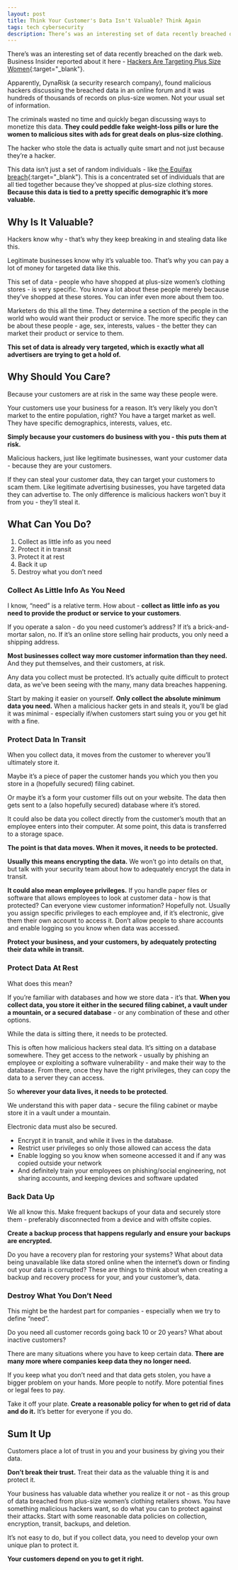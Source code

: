 ```yaml
---
layout: post
title: Think Your Customer's Data Isn't Valuable? Think Again
tags: tech cybersecurity
description: There’s was an interesting set of data recently breached on the dark web. Apparently, DynaRisk (a security research company), found malicious hackers discussing the breached data in an online forum and it was hundreds of thousands of records on plus-size women. Not your usual set of information.
---
```


There’s was an interesting set of data recently breached on the dark web. Business Insider reported about it here - [Hackers Are Targeting Plus Size Women](https://www.businessinsider.com/hackers-targeting-plus-size-women-ads-scams-2019-12?op=1){:target="_blank"}. 

Apparently, DynaRisk (a security research company), found malicious hackers discussing the breached data in an online forum and it was hundreds of thousands of records on plus-size women. Not your usual set of information.

<!--more-->

The criminals wasted no time and quickly began discussing ways to monetize this data. **They could peddle fake weight-loss pills or lure the women to malicious sites with ads for great deals on plus-size clothing.**

The hacker who stole the data is actually quite smart and not just because they’re a hacker. 

This data isn’t just a set of random individuals - like [the Equifax breach](https://www.usatoday.com/story/tech/2020/02/10/2017-equifax-data-breach-chinese-military-hack/4712788002/){:target="_blank"}. This is a concentrated set of individuals that are all tied together because they’ve shopped at plus-size clothing stores. **Because this data is tied to a pretty specific demographic it’s more valuable.**

## Why Is It Valuable?
Hackers know why - that’s why they keep breaking in and stealing data like this.

Legitimate businesses know why it’s valuable too. That’s why you can pay a lot of money for targeted data like this. 

This set of data - people who have shopped at plus-size women’s clothing stores - is very specific. You know a lot about these people merely because they’ve shopped at these stores. You can infer even more about them too.

Marketers do this all the time. They determine a section of the people in the world who would want their product or service. The more specific they can be about these people - age, sex, interests, values - the better they can market their product or service to them.

**This set of data is already very targeted, which is exactly what all advertisers are trying to get a hold of.**

## Why Should You Care?
Because your customers are at risk in the same way these people were.

Your customers use your business for a reason. It’s very likely you don’t market to the entire population, right? You have a target market as well. They have specific demographics, interests, values, etc.

**Simply because your customers do business with you - this puts them at risk.**

Malicious hackers, just like legitimate businesses, want your customer data - because they are your customers.

If they can steal your customer data, they can target your customers to scam them. Like legitimate advertising businesses, you have targeted data they can advertise to. The only difference is malicious hackers won’t buy it from you - they’ll steal it.

## What Can You Do?

1. Collect as little info as you need
2.	Protect it in transit
3.	Protect it at rest
4.	Back it up
5.	Destroy what you don’t need

### Collect As Little Info As You Need
I know, “need” is a relative term. How about - **collect as little info as you need to provide the product or service to your customers**.

If you operate a salon - do you need customer’s address? If it’s a brick-and-mortar salon, no. If it’s an online store selling hair products, you only need a shipping address.

**Most businesses collect way more customer information than they need.** And they put themselves, and their customers, at risk.

Any data you collect must be protected. It’s actually quite difficult to protect data, as we’ve been seeing with the many, many data breaches happening.

Start by making it easier on yourself. **Only collect the absolute minimum data you need.** When a malicious hacker gets in and steals it, you’ll be glad it was minimal - especially if/when customers start suing you or you get hit with a fine.

### Protect Data In Transit
When you collect data, it moves from the customer to wherever you’ll ultimately store it.

Maybe it’s a piece of paper the customer hands you which you then you store in a (hopefully secured) filing cabinet.

Or maybe it’s a form your customer fills out on your website. The data then gets sent to a (also hopefully secured) database where it’s stored.

It could also be data you collect directly from the customer’s mouth that an employee enters into their computer. At some point, this data is transferred to a storage space.

**The point is that data moves. When it moves, it needs to be protected.**

**Usually this means encrypting the data.** We won’t go into details on that, but talk with your security team about how to adequately encrypt the data in transit.

**It could also mean employee privileges.** If you handle paper files or software that allows employees to look at customer data - how is that protected? Can everyone view customer information? Hopefully not. Usually you assign specific privileges to each employee and, if it’s electronic, give them their own account to access it. Don’t allow people to share accounts and enable logging so you know when data was accessed.

**Protect your business, and your customers, by adequately protecting their data while in transit.**

### Protect Data At Rest
What does this mean?

If you’re familiar with databases and how we store data - it’s that. **When you collect data, you store it either in the secured filing cabinet, a vault under a mountain, or a secured database** - or any combination of these and other options.

While the data is sitting there, it needs to be protected.

This is often how malicious hackers steal data. It’s sitting on a database somewhere. They get access to the network - usually by phishing an employee or exploiting a software vulnerability - and make their way to the database. From there, once they have the right privileges, they can copy the data to a server they can access.

So **wherever your data lives, it needs to be protected**.

We understand this with paper data - secure the filing cabinet or maybe store it in a vault under a mountain. 

Electronic data must also be secured. 

- Encrypt it in transit, and while it lives in the database.
- Restrict user privileges so only those allowed can access the data 
- Enable logging so you know when someone accessed it and if any was copied outside your network
- And definitely train your employees on phishing/social engineering, not sharing accounts, and keeping devices and software updated

### Back Data Up
We all know this. Make frequent backups of your data and securely store them - preferably disconnected from a device and with offsite copies.

**Create a backup process that happens regularly and ensure your backups are encrypted.**

Do you have a recovery plan for restoring your systems? What about data being unavailable like data stored online when the internet’s down or finding out your data is corrupted? These are things to think about when creating a backup and recovery process for your, and your customer’s, data.

### Destroy What You Don’t Need
This might be the hardest part for companies - especially when we try to define “need”.

Do you need all customer records going back 10 or 20 years? What about inactive customers? 

There are many situations where you have to keep certain data. **There are many more where companies keep data they no longer need.**

If you keep what you don’t need and that data gets stolen, you have a bigger problem on your hands. More people to notify. More potential fines or legal fees to pay.

Take it off your plate. **Create a reasonable policy for when to get rid of data and do it.** It’s better for everyone if you do.

## Sum It Up
Customers place a lot of trust in you and your business by giving you their data.

**Don’t break their trust.** Treat their data as the valuable thing it is and protect it.

Your business has valuable data whether you realize it or not - as this group of data breached from plus-size women’s clothing retailers shows. You have something malicious hackers want, so do what you can to protect against their attacks. Start with some reasonable data policies on collection, encryption, transit, backups, and deletion.

It’s not easy to do, but if you collect data, you need to develop your own unique plan to protect it. 

**Your customers depend on you to get it right.**
